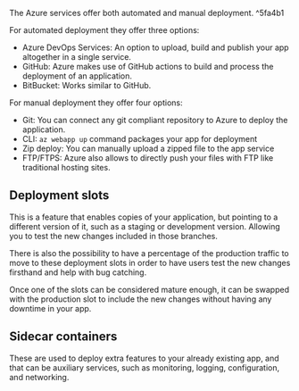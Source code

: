 The Azure services offer both automated and manual deployment. ^5fa4b1

For automated deployment they offer three options:
* Azure DevOps Services: An option to upload, build and publish your app altogether in a single service.
* GitHub: Azure makes use of GitHub actions to build and process the deployment of an application.
* BitBucket: Works similar to GitHub.

For manual deployment they offer four options:
* Git: You can connect any git compliant repository to Azure to deploy the application.
* CLI: ```az webapp up``` command packages your app for deployment
* Zip deploy: You can manually upload a zipped file to the app service
* FTP/FTPS: Azure also allows to directly push your files with FTP like traditional hosting sites.
## Deployment slots
This is a feature that enables copies of your application, but pointing to a different version of it, such as a staging or development version. Allowing you to test the new changes included in those branches. 

There is also the possibility to have a percentage of the production traffic to move to these deployment slots in order to have users test the new changes firsthand and help with bug catching.

Once one of the slots can be considered mature enough, it can be swapped with the production slot to include the new changes without having any downtime in your app.

## Sidecar containers
These are used to deploy extra features to your already existing app, and that can be auxiliary services, such as monitoring, logging, configuration, and networking.